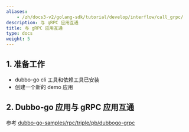 ```yaml
---
aliases:
    - /zh/docs3-v2/golang-sdk/tutorial/develop/interflow/call_grpc/
description: 与 gRPC 应用互通
title: 与 gRPC 应用互通
type: docs
weight: 5
---
```



## 1. 准备工作

- dubbo-go cli 工具和依赖工具已安装
- 创建一个新的 demo 应用

## 2. Dubbo-go 应用与 gRPC 应用互通

参考 [dubbo-go-samples/rpc/triple/pb/dubbogo-grpc](https://github.com/apache/dubbo-go-samples/tree/master/rpc/triple/pb/dubbogo-grpc)